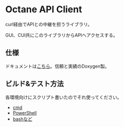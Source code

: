 # Octane API Client

curl経由でAPIとの中継を担うライブラリ。

GUI、CUI共にこのライブラリからAPIへアクセスする。

## 仕様

ドキュメントは[こちら](./docs/index.html)。信頼と実績のDoxygen製。

## ビルド&テスト方法

各環境向けにスクリプト書いたのでそれ使ってください。

- [cmd](./build.bat)
- [PowerShell](./build.ps1)
- [bashなど](./build.sh)
